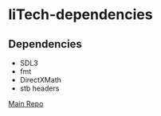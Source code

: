 # liTech-dependencies

## Dependencies
- SDL3
- fmt
- DirectXMath
- stb headers

[Main Repo](https://github.com/Li-Studios-LLC/liTech)